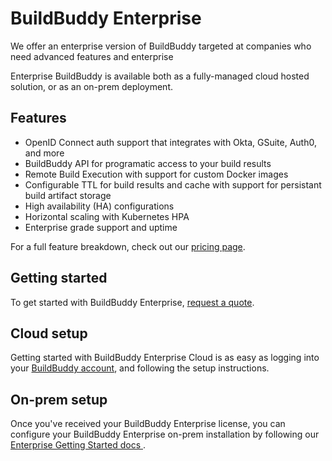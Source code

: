 <!--
{
  "name": "Enterprise Overview",
  "category": "5eed3e5fa3f1277a6b94b83a",
  "priority": 1000
}
-->
# BuildBuddy Enterprise

We offer an enterprise version of BuildBuddy targeted at companies who need advanced features and enterprise 

Enterprise BuildBuddy is available both as a fully-managed cloud hosted solution, or as an on-prem deployment.

## Features
- OpenID Connect auth support that integrates with Okta, GSuite, Auth0, and more
- BuildBuddy API for programatic access to your build results
- Remote Build Execution with support for custom Docker images
- Configurable TTL for build results and cache with support for persistant build artifact storage
- High availability (HA) configurations
- Horizontal scaling with Kubernetes HPA
- Enterprise grade support and uptime

For a full feature breakdown, check out our [pricing page](https://buildbuddy.io/pricing).

## Getting started
To get started with BuildBuddy Enterprise, [request a quote](https://www.buildbuddy.io/request-quote).

## Cloud setup
Getting started with BuildBuddy Enterprise Cloud is as easy as logging into your [BuildBuddy account](https://app.buildbuddy.io/), and following the setup instructions. 

## On-prem setup
Once you've received your BuildBuddy Enterprise license, you can configure your BuildBuddy Enterprise on-prem installation by following our [Enterprise Getting Started docs ](enterprise-setup.md).
